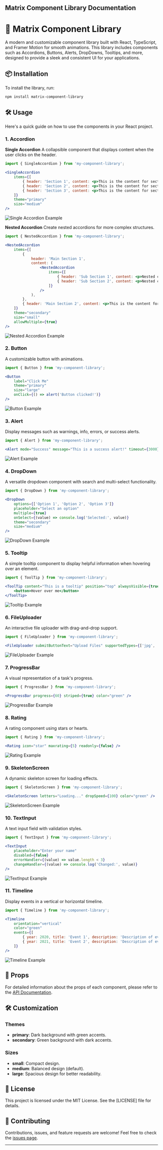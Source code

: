 ## Matrix Component Library Documentation

# 🚀 Matrix Component Library

A modern and customizable component library built with React, TypeScript, and Framer Motion for smooth animations. This library includes components such as Accordions, Buttons, Alerts, DropDowns, Tooltips, and more, designed to provide a sleek and consistent UI for your applications.

## 📦 Installation

To install the library, run:

```
npm install matrix-component-library
```

## 🛠️ Usage

Here's a quick guide on how to use the components in your React project.

### 1. Accordion

**Single Accordion**
A collapsible component that displays content when the user clicks on the header.

```jsx
import { SingleAccordion } from 'my-component-library';

<SingleAccordion
    items={[
        { header: 'Section 1', content: <p>This is the content for section 1.</p> },
        { header: 'Section 2', content: <p>This is the content for section 2.</p> },
        { header: 'Section 3', content: <p>This is the content for section 3.</p> },
    ]}
    theme="primary"
    size="medium"
/>
```

![Single Accordion Example](images/single-accordion.png)

**Nested Accordion**
Create nested accordions for more complex structures.

```jsx
import { NestedAccordion } from 'my-component-library';

<NestedAccordion
    items={[
        {
            header: 'Main Section 1',
            content: (
                <NestedAccordion
                    items={[
                        { header: 'Sub Section 1', content: <p>Nested content 1</p> },
                        { header: 'Sub Section 2', content: <p>Nested content 2</p> },
                    ]}
                />
            ),
        },
        { header: 'Main Section 2', content: <p>This is the content for section 2.</p> },
    ]}
    theme="secondary"
    size="small"
    allowMultiple={true}
/>
```

![Nested Accordion Example](images/nested-accordion.png)

### 2. Button

A customizable button with animations.

```jsx
import { Button } from 'my-component-library';

<Button
    label="Click Me"
    theme="primary"
    size="large"
    onClick={() => alert('Button clicked!')}
/>
```

![Button Example](images/button.png)

### 3. Alert

Display messages such as warnings, info, errors, or success alerts.

```jsx
import { Alert } from 'my-component-library';

<Alert mode="Success" message="This is a success alert!" timeout={3000} />
```

![Alert Example](images/alert.png)

### 4. DropDown

A versatile dropdown component with search and multi-select functionality.

```jsx
import { DropDown } from 'my-component-library';

<DropDown
    options={['Option 1', 'Option 2', 'Option 3']}
    placeholder="Select an option"
    multiple={true}
    onSelect={(value) => console.log('Selected:', value)}
    theme="secondary"
    size="medium"
/>
```

![DropDown Example](images/dropdown.png)

### 5. Tooltip

A simple tooltip component to display helpful information when hovering over an element.

```jsx
import { ToolTip } from 'my-component-library';

<ToolTip content="This is a tooltip" position="top" alwaysVisible={true}>
    <button>Hover over me</button>
</ToolTip>
```

![Tooltip Example](images/tooltip.png)

### 6. FileUploader

An interactive file uploader with drag-and-drop support.

```jsx
import { FileUploader } from 'my-component-library';

<FileUploader submitButtonText="Upload Files" supportedTypes={['jpg', 'png']} />
```

![FileUploader Example](images/file-uploader.png)

### 7. ProgressBar

A visual representation of a task's progress.

```jsx
import { ProgressBar } from 'my-component-library';

<ProgressBar progress={60} striped={true} color="green" />
```

![ProgressBar Example](images/progress-bar.png)

### 8. Rating

A rating component using stars or hearts.

```jsx
import { Rating } from 'my-component-library';

<Rating icon="star" maxrating={5} readonly={false} />
```

![Rating Example](images/rating.png)

### 9. SkeletonScreen

A dynamic skeleton screen for loading effects.

```jsx
import { SkeletonScreen } from 'my-component-library';

<SkeletonScreen letters="Loading..." dropSpeed={100} color="green" />
```

![SkeletonScreen Example](images/skeleton-screen.png)

### 10. TextInput

A text input field with validation styles.

```jsx
import { TextInput } from 'my-component-library';

<TextInput
    placeholder="Enter your name"
    disabled={false}
    errorHandler={(value) => value.length < 3}
    changeHandler={(value) => console.log('Changed:', value)}
/>
```

![TextInput Example](images/text-input.png)

### 11. Timeline

Display events in a vertical or horizontal timeline.

```jsx
import { Timeline } from 'my-component-library';

<Timeline
    orientation="vertical"
    color="green"
    events={[
        { year: 2020, title: 'Event 1', description: 'Description of event 1' },
        { year: 2021, title: 'Event 2', description: 'Description of event 2' },
    ]}
/>
```

![Timeline Example](images/timeline.png)

## 📄 Props

For detailed information about the props of each component, please refer to the [API Documentation](https://github.com/yourusername/your-component-library/wiki).

## 🛠️ Customization

### Themes

- **primary**: Dark background with green accents.
- **secondary**: Green background with dark accents.

### Sizes

- **small**: Compact design.
- **medium**: Balanced design (default).
- **large**: Spacious design for better readability.

## 📝 License

This project is licensed under the MIT License. See the [LICENSE] file for details.

## 🤝 Contributing

Contributions, issues, and feature requests are welcome! Feel free to check the [issues page](https://github.com/fractal-bootcamp/matrix-component-library/issues).


---